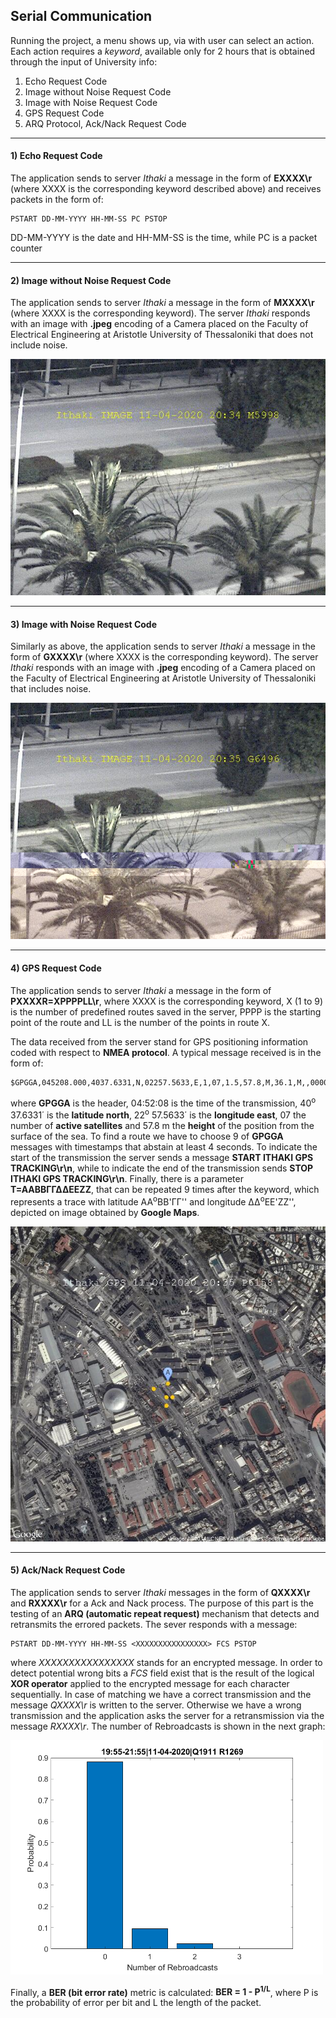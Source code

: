 ## Serial Communication

Running the project, a menu shows up, via with user can select an action. Each action requires a *keyword*, available only for 2 hours that is obtained through the input of University info:

1. Echo Request Code
2. Image without Noise Request Code
3. Image with Noise Request Code
4. GPS Request Code
5. ARQ Protocol, Ack/Nack Request Code



---

#### 1) Echo Request Code

The application sends to server *Ithaki* a message in the form of **EXXXX\r** (where XXXX is the corresponding keyword described above) and receives packets in the form of:

```
PSTART DD-MM-YYYY HH-MM-SS PC PSTOP
```

DD-MM-YYYY is the date and HH-MM-SS is the time, while PC is a packet counter



---

#### 2) Image without Noise Request Code

The application sends to server *Ithaki* a message in the form of **MXXXX\r** (where XXXX is the corresponding keyword). The server *Ithaki* responds with an image with **.jpeg** encoding of a Camera placed on the Faculty of Electrical Engineering at Aristotle University of Thessaloniki that does not include noise.



<p allign = "center">
    <img src = "output/imageWithoutNoise.jpg"
</p>



---

#### 3) Image with Noise Request Code

Similarly as above, the application sends to server *Ithaki* a message in the form of **GXXXX\r** (where XXXX is the corresponding keyword). The server *Ithaki* responds with an image with **.jpeg** encoding of a Camera placed on the Faculty of Electrical Engineering at Aristotle University of Thessaloniki that includes noise.



<p allign = "center">
    <img src = "output/imageWithNoise.jpg"
</p>



---

#### 4) GPS Request Code

The application sends to server *Ithaki* a message in the form of **PXXXXR=ΧPPPPLL\r**, where XXXX is the corresponding keyword, X (1 to 9) is the number of predefined routes saved in the server, PPPP is the starting point of the route and LL is the number of the points in route X. 

The data received from the server stand for GPS positioning information coded with respect to **NMEA protocol**. A typical message received is in the form of:

```
$GPGGA,045208.000,4037.6331,N,02257.5633,E,1,07,1.5,57.8,M,36.1,M,,0000*6D
```

where **GPGGA** is the header, 04:52:08 is the time of the transmission, 40<sup>o</sup> 37.6331΄ is the **latitude north**, 22<sup>o</sup> 57.5633΄ is the **longitude east**, 07 the number of **active satellites** and 57.8 m the **height** of the position from the surface of the sea. To find a route we have to choose 9 of **GPGGA** messages with timestamps that abstain at least 4 seconds. To indicate the start of the transmission the server sends a message **START ITHAKI GPS TRACKING\r\n**, while to indicate the end of the transmission sends **STOP ITHAKI GPS TRACKING\r\n**. Finally, there is a parameter **Τ=ΑΑΒΒΓΓΔΔΕΕΖΖ**, that can be repeated 9 times after the keyword, which represents a trace with latitude AA<sup>o</sup>BB'ΓΓ'' and longitude ΔΔ<sup>o</sup>ΕΕ'ΖΖ'', depicted on image obtained by **Google Maps**.



<p allign = "center">
    <img src = "output/GPS.jpg"
</p>



---

#### 5) Ack/Nack Request Code

The application sends to server *Ithaki* messages in the form of **QXXXX\r** and **RXXXX\r** for a Ack and Nack process. The purpose of this part is the testing of an **ARQ (automatic repeat request)** mechanism that detects and retransmits the errored packets. The sever responds with a message:

```
PSTART DD-MM-YYYY HH-MM-SS <XXXXXXXXXXXXXXXX> FCS PSTOP
```

where *XXXXXXXXXXXXXXXX* stands for an encrypted message. In order to detect potential wrong bits a *FCS* field exist that is the result of the logical **XOR operator** applied to the encrypted message for each character sequentially. In case of matching we have a correct transmission and the message *QXXXX\r* is written to the server. Otherwise we have a wrong transmission and the application asks the server for a retransmission via the message *RXXXX\r*. The number of Rebroadcasts is shown in the next graph:



<p allign = "center">
    <img src = "output/G3.png" width = "500">
</p>



Finally, a **BER (bit error rate)** metric is calculated:  **BER = 1 - P<sup>1/L</sup>**, where P is the probability of error per bit and L the length of the packet.





